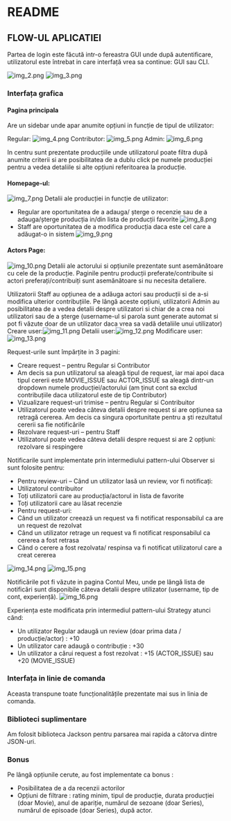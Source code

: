 # README

## FLOW-UL APLICATIEI

Partea de login este făcută intr-o fereastra GUI unde după autentificare, utilizatorul este întrebat in care interfață vrea sa continue: GUI sau CLI.

![img_2.png](img_2.png)
![img_3.png](img_3.png)

### Interfața grafica
#### Pagina principala 

Are un sidebar unde apar anumite opțiuni in funcție de tipul de utilizator:

Regular:
![img_4.png](img_4.png)
Contributor:
![img_5.png](img_5.png)
Admin:
![img_6.png](img_6.png)

In centru sunt prezentate producțiile unde utilizatorul poate filtra după anumite criterii si are posibilitatea de a dublu click pe numele producției pentru a vedea detaliile si alte opțiuni referitoarea la producție.
#### Homepage-ul:
![img_7.png](img_7.png)
Detalii ale producției in funcție de utilizator:
-	Regular are oportunitatea de a adauga/ șterge o recenzie sau de a adauga/șterge producția in/din lista de producții favorite ![img_8.png](img_8.png)
-	Staff are oportunitatea de a modifica producția daca este cel care a adăugat-o in sistem ![img_9.png](img_9.png)

#### Actors Page:
![img_10.png](img_10.png)
Detalii ale actorului si opțiunile prezentate sunt asemănătoare cu cele de la producție.
Paginile pentru producții preferate/contribuite si actori preferați/contribuiți sunt asemănătoare si nu necesita detaliere.

Utilizatorii Staff au opțiunea de a adăuga actori sau producții si de a-si modifica ulterior contribuțiile. Pe lângă aceste opțiuni, utilizatorii Admin au posibilitatea de a vedea detalii despre utilizatori si chiar de a crea noi utilizatori sau de a șterge (username-ul si parola sunt generate automat si pot fi văzute doar de un utilizator daca vrea sa vadă detaliile unui utilizator)
Creare user:![img_11.png](img_11.png)
Detalii user:![img_12.png](img_12.png)
Modificare user: ![img_13.png](img_13.png)

Request-urile sunt împărțite in 3 pagini:
-	Creare request – pentru Regular si Contributor 
  - Am decis sa pun utilizatorul sa aleagă tipul de request, iar mai apoi daca tipul cererii este MOVIE_ISSUE sau ACTOR_ISSUE sa aleagă dintr-un dropdown numele producției/actorului (am ținut cont sa exclud contribuțiile daca utilizatorul este de tip Contributor)
-	Vizualizare request-uri trimise – pentru Regular si Contribuitor 
  - Utilizatorul poate vedea câteva detalii despre request si are opțiunea sa retragă cererea. Am decis ca singura oportunitate pentru a ști rezultatul cererii sa fie notificările
-	Rezolvare request-uri – pentru Staff 
  - Utilizatorul poate vedea câteva detalii despre request si are 2 opțiuni: rezolvare si respingere
  
Notificarile sunt implementate prin intermediului pattern-ului Observer si sunt folosite pentru:
-	Pentru review-uri – Când un utilizator lasă un review, vor fi notificați:
  - Utilizatorul contribuitor 
  - Toți utilizatorii care au producția/actorul in lista de favorite 
  - Toți utilizatorii care au lăsat recenzie
-	Pentru request-uri:
  - Când un utilizator creează un request va fi notificat responsabilul ca are un request de rezolvat 
  - Când un utilizator retrage un request va fi notificat responsabilul ca cererea a fost retrasa 
  - Când o cerere a fost rezolvata/ respinsa va fi notificat utilizatorul care a creat cererea

![img_14.png](img_14.png)
![img_15.png](img_15.png)

Notificările pot fi văzute in pagina Contul Meu, unde pe lângă lista de notificări sunt disponibile câteva detalii despre utilizator (username, tip de cont, experiență).
![img_16.png](img_16.png)

Experiența este modificata prin intermediul pattern-ului Strategy atunci când:
-	Un utilizator Regular adaugă un review (doar prima data / producție/actor) : +10
-	Un utilizator care adaugă o contribuție : +30
-	Un utilizator a cărui request a fost rezolvat : +15 (ACTOR_ISSUE) sau +20 (MOVIE_ISSUE)

### Interfața in linie de comanda
Aceasta transpune toate funcționalitățile prezentate mai sus in linia de comanda.
### Biblioteci suplimentare
Am folosit biblioteca Jackson pentru parsarea mai rapida a câtorva dintre JSON-uri.
### Bonus
Pe lângă opțiunile cerute, au fost implementate ca bonus :
- Posibilitatea de a da recenzii actorilor 
- Opțiuni de filtrare : rating minim, tipul de producție, durata producției (doar Movie), anul de apariție, numărul de sezoane (doar Series), numărul de episoade (doar Series), după actor.
